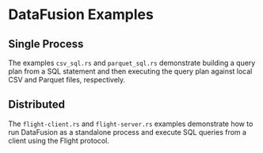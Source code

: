 <!---
  Licensed to the Apache Software Foundation (ASF) under one
  or more contributor license agreements.  See the NOTICE file
  distributed with this work for additional information
  regarding copyright ownership.  The ASF licenses this file
  to you under the Apache License, Version 2.0 (the
  "License"); you may not use this file except in compliance
  with the License.  You may obtain a copy of the License at

    http://www.apache.org/licenses/LICENSE-2.0

  Unless required by applicable law or agreed to in writing,
  software distributed under the License is distributed on an
  "AS IS" BASIS, WITHOUT WARRANTIES OR CONDITIONS OF ANY
  KIND, either express or implied.  See the License for the
  specific language governing permissions and limitations
  under the License.
-->

# DataFusion Examples

## Single Process

The examples `csv_sql.rs` and `parquet_sql.rs` demonstrate building a query plan from a SQL statement and then executing the query plan against local CSV and Parquet files, respectively.

## Distributed

The `flight-client.rs` and `flight-server.rs` examples demonstrate how to run DataFusion as a standalone process and execute SQL queries from a client using the Flight protocol.
